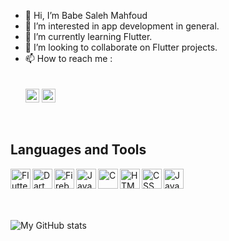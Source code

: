- 👋 Hi, I’m Babe Saleh Mahfoud
- 👀 I’m interested in 
app development in general.
- 🌱 I’m currently learning Flutter.
- 💞️ I’m looking to collaborate on Flutter projects. <br />
- 📫 How to reach me : <br /> <br /> <br />
     [<img  alt="Babe Saleh Mahfoud | LinkedIn" width="22px" src="https://cdn.jsdelivr.net/npm/simple-icons@v3/icons/linkedin.svg" />][linkedin]
     [<img  alt="Babe Saleh Mahfoud | Instagram" width="22px" src="https://img.icons8.com/ios-filled/344/telegram-app.png" />][telegram]
<br />
 
## Languages and Tools
<img align="left" alt="Flutter" width="32px" src="https://img.icons8.com/fluency/344/flutter.png" /> 
<img align="left" alt="Dart" width="32px" src="https://img.icons8.com/color/344/dart.png" /> 
<img align="left" alt="Firebase" width="32px" src="https://img.icons8.com/color/344/firebase.png" /> 
<img align="left" alt="Java" width="32px" src="https://img.icons8.com/color/344/java-coffee-cup-logo--v1.png" /> 
<img align="left" alt="C" width="32px" src="https://img.icons8.com/color/344/c-programming.png" /> 
<img align="left" alt="HTML" width="32px" src="https://img.icons8.com/color/344/html-5--v1.png" />
<img align="left" alt="CSS" width="32px" src="https://img.icons8.com/color/344/css3.png"/>  
<img align="left" alt="JavaScript" width="32px" src="https://img.icons8.com/color/344/javascript--v1.png" /> <br /> <br /> 


[telegram]: https://t.me/Babe_Saleh_Mahfoud
[linkedin]: https://www.linkedin.com/in/babe-saleh-mahfoud-519b52200/
<br /> <br /> 
![My GitHub stats](https://github-readme-stats.vercel.app/api?username=babe-saleh-mahfoud&show_icons=true&theme=radical&count_private=true)

<br/>
<!---
babe-saleh-mahfoud/babe-saleh-mahfoud is a ✨ special ✨ repository because its `README.md` (this file) appears on your GitHub profile.
You can click the Preview link to take a look at your changes.
--->
